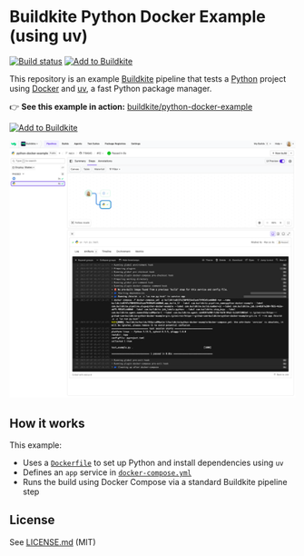 # Buildkite Python Docker Example (using uv)

[![Build status](https://badge.buildkite.com/a947f64837044296a1ea4394819872e0544a4647a3400e6634.svg?branch=main)](https://buildkite.com/buildkite/python-docker-example/builds/latest?branch=main)
[![Add to Buildkite](https://img.shields.io/badge/Add%20to%20Buildkite-14CC80)](https://buildkite.com/new)

This repository is an example [Buildkite](https://buildkite.com/) pipeline that tests a [Python](https://python.org) project using [Docker](https://www.docker.com/) and [uv](https://docs.astral.sh/uv/), a fast Python package manager.

👉 **See this example in action:** [buildkite/python-docker-example](https://buildkite.com/buildkite/python-docker-example/builds/latest?branch=main)

[![Add to Buildkite](https://buildkite.com/button.svg)](https://buildkite.com/new)

<a href="https://buildkite.com/buildkite/python-docker-example/builds/latest?branch=main">
  <img width="2400" alt="Screenshot of Buildkite Python Docker example pipeline" src=".buildkite/screenshot.png" />
</a>

<!-- docs:start -->

## How it works

This example:
- Uses a [`Dockerfile`](Dockerfile) to set up Python and install dependencies using `uv`
- Defines an `app` service in [`docker-compose.yml`](docker-compose.yml)
- Runs the build using Docker Compose via a standard Buildkite pipeline step

<!-- docs:end -->

## License

See [LICENSE.md](LICENSE.md) (MIT)
